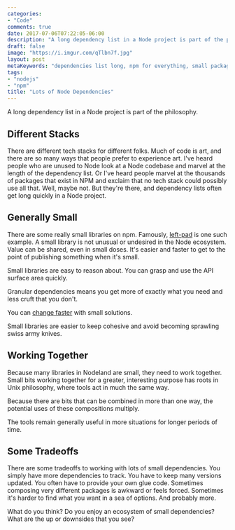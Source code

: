 ```yaml
---
categories:
- "Code"
comments: true
date: 2017-07-06T07:22:05-06:00
description: "A long dependency list in a Node project is part of the philosophy."
draft: false
image: "https://i.imgur.com/qTlbn7f.jpg"
layout: post
metaKeywords: "dependencies list long, npm for everything, small packages, npm publish, nodejs, npm"
tags:
- "nodejs"
- "npm"
title: "Lots of Node Dependencies"
---
```


A long dependency list in a Node project is part of the philosophy.

<!--more-->

## Different Stacks

There are different tech stacks for different folks.  Much of code is art, and there are so many ways that people prefer to experience art.  I've heard people who are unused to Node look at a Node codebase and marvel at the length of the dependency list.  Or I've heard people marvel at the thousands of packages that exist in NPM and exclaim that no tech stack could possibly use all that.  Well, maybe not.  But they're there, and dependency lists often get long quickly in a Node project.  

## Generally Small

There are some really small libraries on npm.  Famously, [left-pad](https://www.npmjs.com/package/left-pad) is one such example.  A small library is not unusual or undesired in the Node ecosystem.  Value can be shared, even in small doses.  It's easier and faster to get to the point of publishing something when it's small.

Small libraries are easy to reason about.  You can grasp and use the API surface area quickly.  

Granular dependencies means you get more of exactly what you need and less cruft that you don't.

You can [change faster](/post/speed-small-solutions/) with small solutions.

Small libraries are easier to keep cohesive and avoid becoming sprawling swiss army knives.

## Working Together

Because many libraries in Nodeland are small, they need to work together.  Small bits working together for a greater, interesting purpose has roots in Unix philosophy, where tools act in much the same way.

Because there are bits that can be combined in more than one way, the potential uses of these compositions multiply.  

The tools remain generally useful in more situations for longer periods of time.

## Some Tradeoffs

There are some tradeoffs to working with lots of small dependencies.  You simply have more dependencies to track.  You have to keep many versions updated.  You often have to provide your own glue code.  Sometimes composing very different packages is awkward or feels forced.  Sometimes it's harder to find what you want in a sea of options.  And probably more.

What do you think?  Do you enjoy an ecosystem of small dependencies?  What are the up or downsides that you see?


